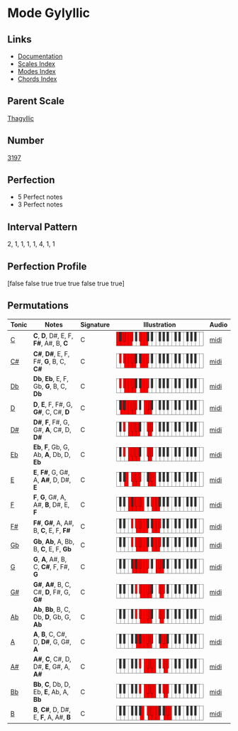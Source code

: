 # Mode Gylyllic

## Links

- [Documentation](index.md)
- [Scales Index](Scales.md)
- [Modes Index](Modes.md)
- [Chords Index](Chords.md)

## Parent Scale

[Thagyllic](ScaleThagyllic.md)

## Number

[3197](https://ianring.com/musictheory/scales/3197)

## Perfection

- 5 Perfect notes
- 3 Perfect notes

## Interval Pattern

2, 1, 1, 1, 1, 4, 1, 1

## Perfection Profile

[false false true true true false true true]

## Permutations

| Tonic | Notes | Signature | Illustration | Audio |
|-------|-------|-----------|--------------|-------|
| [C](ModeCNaturalGylyllic.md) | **C**, **D**, D#, E, F, **F#**, A#, B, **C** | C | ![CNaturalGylyllic](ModeCNaturalGylyllic.png) | [midi](https://github.com/edipermadi/music/blob/main/docs/ModeCNaturalGylyllic.mid?raw=true) |
| [C#](ModeCSharpGylyllic.md) | **C#**, **D#**, E, F, F#, **G**, B, C, **C#** | C | ![CSharpGylyllic](ModeCSharpGylyllic.png) | [midi](https://github.com/edipermadi/music/blob/main/docs/ModeCSharpGylyllic.mid?raw=true) |
| [Db](ModeDFlatGylyllic.md) | **Db**, **Eb**, E, F, Gb, **G**, B, C, **Db** | C | ![DFlatGylyllic](ModeDFlatGylyllic.png) | [midi](https://github.com/edipermadi/music/blob/main/docs/ModeDFlatGylyllic.mid?raw=true) |
| [D](ModeDNaturalGylyllic.md) | **D**, **E**, F, F#, G, **G#**, C, C#, **D** | C | ![DNaturalGylyllic](ModeDNaturalGylyllic.png) | [midi](https://github.com/edipermadi/music/blob/main/docs/ModeDNaturalGylyllic.mid?raw=true) |
| [D#](ModeDSharpGylyllic.md) | **D#**, **F**, F#, G, G#, **A**, C#, D, **D#** | C | ![DSharpGylyllic](ModeDSharpGylyllic.png) | [midi](https://github.com/edipermadi/music/blob/main/docs/ModeDSharpGylyllic.mid?raw=true) |
| [Eb](ModeEFlatGylyllic.md) | **Eb**, **F**, Gb, G, Ab, **A**, Db, D, **Eb** | C | ![EFlatGylyllic](ModeEFlatGylyllic.png) | [midi](https://github.com/edipermadi/music/blob/main/docs/ModeEFlatGylyllic.mid?raw=true) |
| [E](ModeENaturalGylyllic.md) | **E**, **F#**, G, G#, A, **A#**, D, D#, **E** | C | ![ENaturalGylyllic](ModeENaturalGylyllic.png) | [midi](https://github.com/edipermadi/music/blob/main/docs/ModeENaturalGylyllic.mid?raw=true) |
| [F](ModeFNaturalGylyllic.md) | **F**, **G**, G#, A, A#, **B**, D#, E, **F** | C | ![FNaturalGylyllic](ModeFNaturalGylyllic.png) | [midi](https://github.com/edipermadi/music/blob/main/docs/ModeFNaturalGylyllic.mid?raw=true) |
| [F#](ModeFSharpGylyllic.md) | **F#**, **G#**, A, A#, B, **C**, E, F, **F#** | C | ![FSharpGylyllic](ModeFSharpGylyllic.png) | [midi](https://github.com/edipermadi/music/blob/main/docs/ModeFSharpGylyllic.mid?raw=true) |
| [Gb](ModeGFlatGylyllic.md) | **Gb**, **Ab**, A, Bb, B, **C**, E, F, **Gb** | C | ![GFlatGylyllic](ModeGFlatGylyllic.png) | [midi](https://github.com/edipermadi/music/blob/main/docs/ModeGFlatGylyllic.mid?raw=true) |
| [G](ModeGNaturalGylyllic.md) | **G**, **A**, A#, B, C, **C#**, F, F#, **G** | C | ![GNaturalGylyllic](ModeGNaturalGylyllic.png) | [midi](https://github.com/edipermadi/music/blob/main/docs/ModeGNaturalGylyllic.mid?raw=true) |
| [G#](ModeGSharpGylyllic.md) | **G#**, **A#**, B, C, C#, **D**, F#, G, **G#** | C | ![GSharpGylyllic](ModeGSharpGylyllic.png) | [midi](https://github.com/edipermadi/music/blob/main/docs/ModeGSharpGylyllic.mid?raw=true) |
| [Ab](ModeAFlatGylyllic.md) | **Ab**, **Bb**, B, C, Db, **D**, Gb, G, **Ab** | C | ![AFlatGylyllic](ModeAFlatGylyllic.png) | [midi](https://github.com/edipermadi/music/blob/main/docs/ModeAFlatGylyllic.mid?raw=true) |
| [A](ModeANaturalGylyllic.md) | **A**, **B**, C, C#, D, **D#**, G, G#, **A** | C | ![ANaturalGylyllic](ModeANaturalGylyllic.png) | [midi](https://github.com/edipermadi/music/blob/main/docs/ModeANaturalGylyllic.mid?raw=true) |
| [A#](ModeASharpGylyllic.md) | **A#**, **C**, C#, D, D#, **E**, G#, A, **A#** | C | ![ASharpGylyllic](ModeASharpGylyllic.png) | [midi](https://github.com/edipermadi/music/blob/main/docs/ModeASharpGylyllic.mid?raw=true) |
| [Bb](ModeBFlatGylyllic.md) | **Bb**, **C**, Db, D, Eb, **E**, Ab, A, **Bb** | C | ![BFlatGylyllic](ModeBFlatGylyllic.png) | [midi](https://github.com/edipermadi/music/blob/main/docs/ModeBFlatGylyllic.mid?raw=true) |
| [B](ModeBNaturalGylyllic.md) | **B**, **C#**, D, D#, E, **F**, A, A#, **B** | C | ![BNaturalGylyllic](ModeBNaturalGylyllic.png) | [midi](https://github.com/edipermadi/music/blob/main/docs/ModeBNaturalGylyllic.mid?raw=true) |
